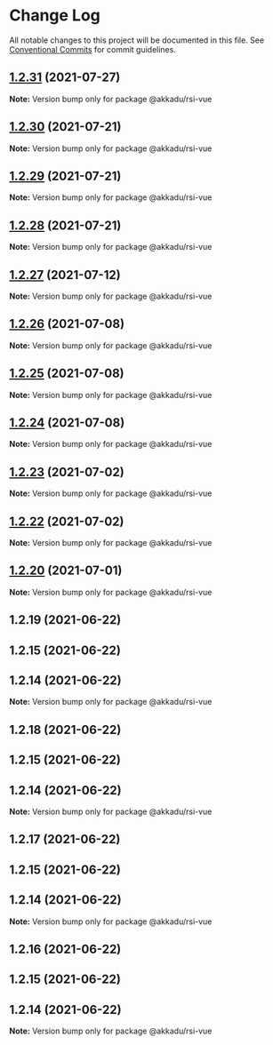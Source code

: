 # Change Log

All notable changes to this project will be documented in this file.
See [Conventional Commits](https://conventionalcommits.org) for commit guidelines.

## [1.2.31](https://github.com/Akkadu/rsi-api-widgets/compare/@akkadu/rsi-vue@1.2.30...@akkadu/rsi-vue@1.2.31) (2021-07-27)

**Note:** Version bump only for package @akkadu/rsi-vue





## [1.2.30](https://github.com/Akkadu/rsi-api-widgets/compare/@akkadu/rsi-vue@1.2.29...@akkadu/rsi-vue@1.2.30) (2021-07-21)

**Note:** Version bump only for package @akkadu/rsi-vue





## [1.2.29](https://github.com/Akkadu/rsi-api-widgets/compare/@akkadu/rsi-vue@1.2.28...@akkadu/rsi-vue@1.2.29) (2021-07-21)

**Note:** Version bump only for package @akkadu/rsi-vue





## [1.2.28](https://github.com/Akkadu/rsi-api-widgets/compare/@akkadu/rsi-vue@1.2.27...@akkadu/rsi-vue@1.2.28) (2021-07-21)

**Note:** Version bump only for package @akkadu/rsi-vue





## [1.2.27](https://github.com/Akkadu/rsi-api-widgets/compare/@akkadu/rsi-vue@1.2.26...@akkadu/rsi-vue@1.2.27) (2021-07-12)

**Note:** Version bump only for package @akkadu/rsi-vue





## [1.2.26](https://github.com/Akkadu/rsi-api-widgets/compare/@akkadu/rsi-vue@1.2.25...@akkadu/rsi-vue@1.2.26) (2021-07-08)

**Note:** Version bump only for package @akkadu/rsi-vue





## [1.2.25](https://github.com/Akkadu/rsi-api-widgets/compare/@akkadu/rsi-vue@1.2.24...@akkadu/rsi-vue@1.2.25) (2021-07-08)

**Note:** Version bump only for package @akkadu/rsi-vue





## [1.2.24](https://github.com/Akkadu/rsi-api-widgets/compare/@akkadu/rsi-vue@1.2.23...@akkadu/rsi-vue@1.2.24) (2021-07-08)

**Note:** Version bump only for package @akkadu/rsi-vue





## [1.2.23](https://github.com/Akkadu/rsi-api-widgets/compare/@akkadu/rsi-vue@1.2.22...@akkadu/rsi-vue@1.2.23) (2021-07-02)

**Note:** Version bump only for package @akkadu/rsi-vue





## [1.2.22](https://github.com/Akkadu/rsi-api-widgets/compare/@akkadu/rsi-vue@1.2.20...@akkadu/rsi-vue@1.2.22) (2021-07-02)

**Note:** Version bump only for package @akkadu/rsi-vue





## [1.2.20](https://github.com/Akkadu/rsi-api-widgets/compare/@akkadu/rsi-vue@1.2.19...@akkadu/rsi-vue@1.2.20) (2021-07-01)

**Note:** Version bump only for package @akkadu/rsi-vue





## 1.2.19 (2021-06-22)



## 1.2.15 (2021-06-22)



## 1.2.14 (2021-06-22)

**Note:** Version bump only for package @akkadu/rsi-vue





## 1.2.18 (2021-06-22)



## 1.2.15 (2021-06-22)



## 1.2.14 (2021-06-22)

**Note:** Version bump only for package @akkadu/rsi-vue





## 1.2.17 (2021-06-22)



## 1.2.15 (2021-06-22)



## 1.2.14 (2021-06-22)

**Note:** Version bump only for package @akkadu/rsi-vue





## 1.2.16 (2021-06-22)



## 1.2.15 (2021-06-22)



## 1.2.14 (2021-06-22)

**Note:** Version bump only for package @akkadu/rsi-vue
